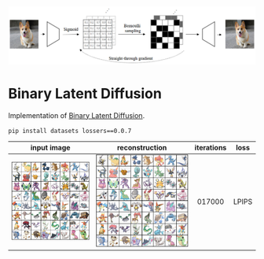 <img src="./binary-latent-diffusion.png" width="750" alt="Architecture of Binary Latent Diffusion"/>

# Binary Latent Diffusion
Implementation of [Binary Latent Diffusion](https://arxiv.org/abs/2304.04820).

```shell
pip install datasets lossers==0.0.7
```

| input image | reconstruction | iterations | loss |
| :---------: | :------------: | :--------: | :--: |
| <img src="./sample/input.png" width="268" alt="input image"/> | <img src="./sample/rec-017000.png" width="268" alt="reconstruction image"/> | 017000 | LPIPS |

